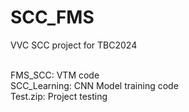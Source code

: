 # SCC_FMS
VVC SCC project for TBC2024

<br/>FMS_SCC: VTM code
<br/>SCC_Learning: CNN Model training code
<br/>Test.zip: Project testing
